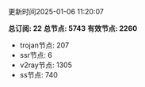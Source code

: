 更新时间2025-01-06 11:20:07

**总订阅: 22**
**总节点: 5743**
**有效节点: 2260**
- trojan节点: 207
- ssr节点: 6
- v2ray节点: 1305
- ss节点: 740
